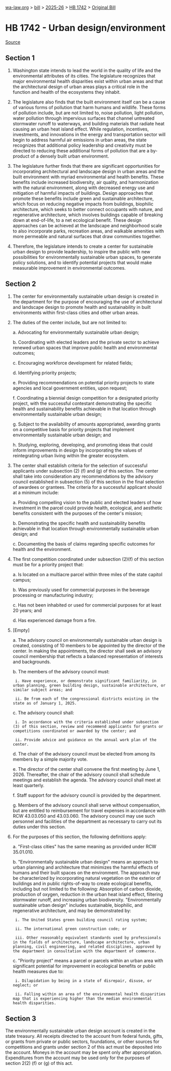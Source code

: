 [wa-law.org](/) > [bill](/bill/) > [2025-26](/bill/2025-26/) > [HB 1742](/bill/2025-26/hb/1742/) > [Original Bill](/bill/2025-26/hb/1742/1/)

# HB 1742 - Urban design/environment

[Source](http://lawfilesext.leg.wa.gov/biennium/2025-26/Pdf/Bills/House%20Bills/1742.pdf)

## Section 1
1. Washington state intends to lead the world in the quality of life and the environmental attributes of its cities. The legislature recognizes that major environmental health disparities exist within urban areas and that the architectural design of urban areas plays a critical role in the function and health of the ecosystems they inhabit.

2. The legislature also finds that the built environment itself can be a cause of various forms of pollution that harm humans and wildlife. These forms of pollution include, but are not limited to, noise pollution, light pollution, water pollution through impervious surfaces that channel untreated stormwater runoff to waterways, and building materials that radiate heat causing an urban heat island effect. While regulation, incentives, investments, and innovations in the energy and transportation sector will begin to address harmful air emissions in urban areas, the state recognizes that additional policy leadership and creativity must be directed to reducing these additional forms of pollution that are a by-product of a densely built urban environment.

3. The legislature further finds that there are significant opportunities for incorporating architectural and landscape design in urban areas and the built environment with myriad environmental and health benefits. These benefits include increased biodiversity, air quality, and harmonization with the natural environment, along with decreased energy use and mitigation of harmful impacts of buildings. Design approaches that promote these benefits include green and sustainable architecture, which focus on reducing negative impacts from buildings, biophilic architecture, which seeks to better connect occupants with nature, and regenerative architecture, which involves buildings capable of breaking down at end-of-life, to a net ecological benefit. These design approaches can be achieved at the landscape and neighborhood scale to also incorporate parks, recreation areas, and walkable amenities with more permeable and natural surfaces that draw communities together.

4. Therefore, the legislature intends to create a center for sustainable urban design to provide leadership, to inspire the public with new possibilities for environmentally sustainable urban spaces, to generate policy solutions, and to identify potential projects that would make measurable improvement in environmental outcomes.

## Section 2
1. The center for environmentally sustainable urban design is created in the department for the purpose of encouraging the use of architectural and landscape design to promote health and sustainability in built environments within first-class cities and other urban areas.

2. The duties of the center include, but are not limited to:

    a. Advocating for environmentally sustainable urban design;

    b. Coordinating with elected leaders and the private sector to achieve renewed urban spaces that improve public health and environmental outcomes;

    c. Encouraging workforce development for related fields;

    d. Identifying priority projects;

    e. Providing recommendations on potential priority projects to state agencies and local government entities, upon request;

    f. Coordinating a biennial design competition for a designated priority project, with the successful contestant demonstrating the specific health and sustainability benefits achievable in that location through environmentally sustainable urban design;

    g. Subject to the availability of amounts appropriated, awarding grants on a competitive basis for priority projects that implement environmentally sustainable urban design; and

    h. Studying, exploring, developing, and promoting ideas that could inform improvements in design by incorporating the values of reintegrating urban living within the greater ecosystem.

3. The center shall establish criteria for the selection of successful applicants under subsection (2) (f) and (g) of this section. The center shall take into consideration any recommendations by the advisory council established in subsection (5) of this section in the final selection of awardees or grantees. The criteria for a successful applicant should at a minimum include:

    a. Providing compelling vision to the public and elected leaders of how investment in the parcel could provide health, ecological, and aesthetic benefits consistent with the purposes of the center's mission;

    b. Demonstrating the specific health and sustainability benefits achievable in that location through environmentally sustainable urban design; and

    c. Documenting the basis of claims regarding specific outcomes for health and the environment.

4. The first competition coordinated under subsection (2)(f) of this section must be for a priority project that:

    a. Is located on a multiacre parcel within three miles of the state capitol campus;

    b. Was previously used for commercial purposes in the beverage processing or manufacturing industry;

    c. Has not been inhabited or used for commercial purposes for at least 20 years; and

    d. Has experienced damage from a fire.

5. [Empty]

    a. The advisory council on environmentally sustainable urban design is created, consisting of 10 members to be appointed by the director of the center. In making the appointments, the director shall seek an advisory council membership that reflects a balanced representation of interests and backgrounds.

    b. The members of the advisory council must:

        i. Have experience, or demonstrate significant familiarity, in urban planning, green building design, sustainable architecture, or similar subject areas; and

        ii. Be from each of the congressional districts existing in the state as of January 1, 2025.

    c. The advisory council shall:

        i. In accordance with the criteria established under subsection (3) of this section, review and recommend applicants for grants or competitions coordinated or awarded by the center; and

        ii. Provide advice and guidance on the annual work plan of the center.

    d. The chair of the advisory council must be elected from among its members by a simple majority vote.

    e. The director of the center shall convene the first meeting by June 1, 2026. Thereafter, the chair of the advisory council shall schedule meetings and establish the agenda. The advisory council shall meet at least quarterly.

    f. Staff support for the advisory council is provided by the department.

    g. Members of the advisory council shall serve without compensation, but are entitled to reimbursement for travel expenses in accordance with RCW 43.03.050 and 43.03.060. The advisory council may use such personnel and facilities of the department as necessary to carry out its duties under this section.

6. For the purposes of this section, the following definitions apply:

    a. "First-class cities" has the same meaning as provided under RCW 35.01.010.

    b. "Environmentally sustainable urban design" means an approach to urban planning and architecture that minimizes the harmful effects of humans and their built spaces on the environment. The approach may be characterized by incorporating natural vegetation on the exterior of buildings and in public rights-of-way to create ecological benefits, including but not limited to the following: Absorption of carbon dioxide, production of oxygen, reduction in the urban heat island effect, filtering stormwater runoff, and increasing urban biodiversity. "Environmentally sustainable urban design" includes sustainable, biophilic, and regenerative architecture, and may be demonstrated by:

        i. The United States green building council rating system;

        ii. The international green construction code; or

        iii. Other reasonably equivalent standards used by professionals in the fields of architecture, landscape architecture, urban planning, civil engineering, and related disciplines, approved by the department in consultation with the department of commerce.

    c. "Priority project" means a parcel or parcels within an urban area with significant potential for improvement in ecological benefits or public health measures due to:

        i. Dilapidation by being in a state of disrepair, disuse, or neglect; or

        ii. Falling within an area of the environmental health disparities map that is experiencing higher than the median environmental health disparities.

## Section 3
The environmentally sustainable urban design account is created in the state treasury. All receipts directed to the account from federal funds, gifts, or grants from private or public sectors, foundations, or other sources for competitions and grants under section 2 of this act must be deposited into the account.  Moneys in the account may be spent only after appropriation.  Expenditures from the account may be used only for the purposes of section 2(2) (f) or (g) of this act.

